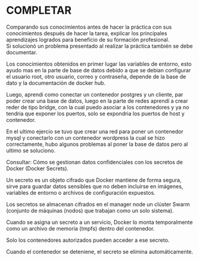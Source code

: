 # COMPLETAR  
Comparando sus conocimientos antes de hacer la práctica con sus conocimientos después de hacer la tarea, explicar los principales aprendizajes logrados para beneficio de su formación profesional.  
Si solucionó un problema presentado al realizar la práctica también se debe documentar.

Los conocimientos obtenidos en primer lugar las variables de entorno, esto ayudo mas en la parte de base de datos debido a que se debian configurar el usuario root, otro usuario, correo y contraseña, depende de la base de dato y la documentación de docker hub.

Luego, aprendi como conectar un contenedor postgres y un cliente, par poder crear una base de datos, luego en la parte de redes aprendí a crear reder de tipo bridge, con la cual puedo asociar a los contenedores y ya no tendria que exponer los puertos, solo se expondria los puertos de host y contenedor.

En el ultimo ejercio se tuvo que crear una red para poner un contenedor mysql y conectarlo con un contenedor wordpress la cual se hizo correctamente, hubo algunos problemas al poner la base de datos pero al ultimo se soluciono.


Consultar: Cómo se gestionan datos confidenciales con los secretos de Docker (Docker Secrets).

Un secreto es un objeto cifrado que Docker mantiene de forma segura, sirve para guardar datos sensibles que no deben incluirse en imágenes, variables de entorno o archivos de configuración expuestos.

Los secretos se almacenan cifrados en el manager node un clúster Swarm (conjunto de máquinas (nodos) que trabajan como un solo sistema).

Cuando se asigna un secreto a un servicio, Docker lo monta temporalmente como un archivo de memoria (tmpfs) dentro del contenedor.

Solo los contenedores autorizados pueden acceder a ese secreto.

Cuando el contenedor se deteniene, el secreto se elimina automáticamente.












